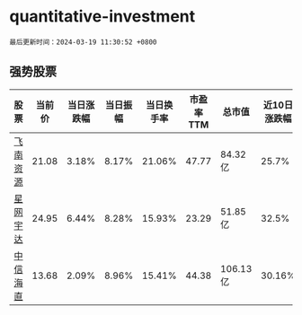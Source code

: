 # quantitative-investment

`最后更新时间：2024-03-19 11:30:52 +0800`

## 强势股票

|股票|当前价|当日涨跌幅|当日振幅|当日换手率|市盈率TTM|总市值|近10日涨跌幅|
|----|----|----|----|----|----|----|----|
|[飞南资源](https://xueqiu.com/S/SZ301500)|21.08|3.18%|8.17%|21.06%|47.77|84.32亿|25.7%|
|[星网宇达](https://xueqiu.com/S/SZ002829)|24.95|6.44%|8.28%|15.93%|23.29|51.85亿|32.5%|
|[中信海直](https://xueqiu.com/S/SZ000099)|13.68|2.09%|8.96%|15.41%|44.38|106.13亿|30.16%|
